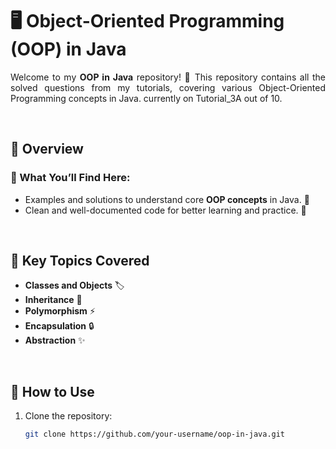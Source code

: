 # 🖥️ Object-Oriented Programming (OOP) in Java  

<style>
        p {
            text-align: justify;
        }
</style>

<p>

Welcome  to my **OOP in Java** repository! 🌟 This repository contains all the solved questions from my tutorials, covering various  Object-Oriented Programming concepts in Java. currently on   Tutorial_3A out of  10.


<br/>

## 📝 Overview  

### 📌 What You’ll Find Here:  
- Examples and solutions to understand core **OOP concepts** in Java. 🧩  
- Clean and well-documented code for better learning and practice. 📜  

<br/>

## 🔑 Key Topics Covered  

- **Classes and Objects** 🏷️  
- **Inheritance** 🔄  
- **Polymorphism** ⚡  
- **Encapsulation** 🔒  
- **Abstraction** ✨  

<br/>

</p>

## 🚀 How to Use  

1. Clone the repository:  
   ```bash
   git clone https://github.com/your-username/oop-in-java.git